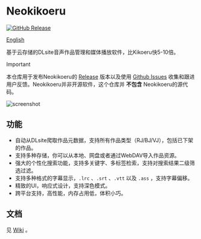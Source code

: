 # Neokikoeru

[![GitHub Release](https://img.shields.io/github/v/release/vscodev/neokikoeru)](https://github.com/vscodev/neokikoeru/releases)

[English](README.md)

基于云存储的DLsite音声作品管理和媒体播放软件，比Kikoeru快5-10倍。

> [!IMPORTANT]
> 本仓库用于发布Neokikoeru的 [Release](https://github.com/vscodev/neokikoeru/releases) 版本以及使用 [Github Issues](https://github.com/vscodev/neokikoeru/issues) 收集和跟进用户反馈。Neokikoeru并非开源软件，这个仓库并 **不包含** Neokikoeru的源代码。

![screenshot](https://cdn.jsdelivr.net/gh/vscodev/neokikoeru@main/screenshot_cn.png)

## 功能

- 自动从DLsite爬取作品元数据，支持所有作品类型（RJ/BJ/VJ），包括已下架的作品。
- 支持多种存储，你可以从本地、网盘或者通过WebDAV导入作品资源。
- 强大的个性化搜索功能，支持多关键字、多标签检索，支持对搜索结果二级筛选过滤。
- 支持多种格式的字幕显示，`.lrc` 、`.srt` 、`.vtt` 以及 `.ass` ，支持字幕偏移。
- 精致的UI，响应式设计，支持深色模式。
- 跨平台支持，高性能，内存占用低，体积小巧。

## 文档

见 [Wiki](https://github.com/vscodev/neokikoeru/wiki) 。
